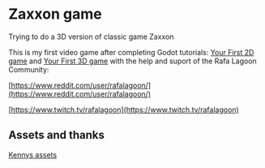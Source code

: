 # Zaxxon game
Trying to do a 3D version of classic game Zaxxon

This is my first video game after completing Godot tutorials: [Your First 2D game](https://docs.godotengine.org/en/stable/getting_started/first_2d_game/index.html) and [Your First 3D game](https://docs.godotengine.org/en/stable/getting_started/first_3d_game/index.html) with the help and suport of the Rafa Lagoon Community:

[https://www.reddit.com/user/rafalagoon/](https://www.reddit.com/user/rafalagoon/)

[https://www.twitch.tv/rafalagoon](https://www.twitch.tv/rafalagoon)

## Assets and thanks
[Kennys assets](https://kenney.nl/assets/space-kit)